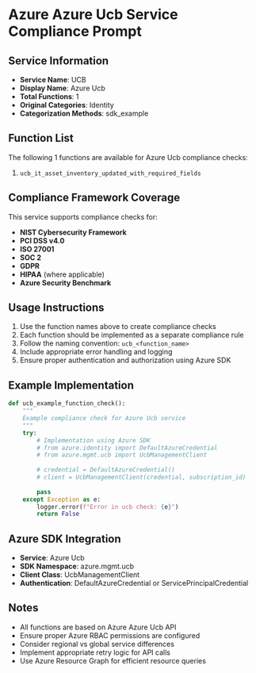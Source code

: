 # Azure Azure Ucb Service Compliance Prompt

## Service Information
- **Service Name**: UCB
- **Display Name**: Azure Ucb
- **Total Functions**: 1
- **Original Categories**: Identity
- **Categorization Methods**: sdk_example

## Function List
The following 1 functions are available for Azure Ucb compliance checks:

1. `ucb_it_asset_inventory_updated_with_required_fields`


## Compliance Framework Coverage
This service supports compliance checks for:
- **NIST Cybersecurity Framework**
- **PCI DSS v4.0**
- **ISO 27001**
- **SOC 2**
- **GDPR**
- **HIPAA** (where applicable)
- **Azure Security Benchmark**

## Usage Instructions
1. Use the function names above to create compliance checks
2. Each function should be implemented as a separate compliance rule
3. Follow the naming convention: `ucb_<function_name>`
4. Include appropriate error handling and logging
5. Ensure proper authentication and authorization using Azure SDK

## Example Implementation
```python
def ucb_example_function_check():
    """
    Example compliance check for Azure Ucb service
    """
    try:
        # Implementation using Azure SDK
        # from azure.identity import DefaultAzureCredential
        # from azure.mgmt.ucb import UcbManagementClient
        
        # credential = DefaultAzureCredential()
        # client = UcbManagementClient(credential, subscription_id)
        
        pass
    except Exception as e:
        logger.error(f"Error in ucb check: {e}")
        return False
```

## Azure SDK Integration
- **Service**: Azure Ucb
- **SDK Namespace**: azure.mgmt.ucb
- **Client Class**: UcbManagementClient
- **Authentication**: DefaultAzureCredential or ServicePrincipalCredential

## Notes
- All functions are based on Azure Azure Ucb API
- Ensure proper Azure RBAC permissions are configured
- Consider regional vs global service differences
- Implement appropriate retry logic for API calls
- Use Azure Resource Graph for efficient resource queries
